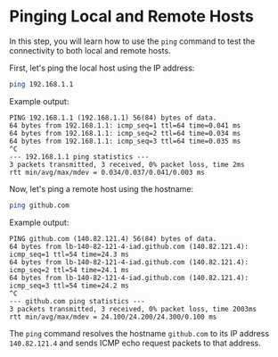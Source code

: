 # Pinging Local and Remote Hosts

In this step, you will learn how to use the `ping` command to test the connectivity to both local and remote hosts.

First, let's ping the local host using the IP address:

```bash
ping 192.168.1.1
```

Example output:

```
PING 192.168.1.1 (192.168.1.1) 56(84) bytes of data.
64 bytes from 192.168.1.1: icmp_seq=1 ttl=64 time=0.041 ms
64 bytes from 192.168.1.1: icmp_seq=2 ttl=64 time=0.034 ms
64 bytes from 192.168.1.1: icmp_seq=3 ttl=64 time=0.035 ms
^C
--- 192.168.1.1 ping statistics ---
3 packets transmitted, 3 received, 0% packet loss, time 2ms
rtt min/avg/max/mdev = 0.034/0.037/0.041/0.003 ms
```

Now, let's ping a remote host using the hostname:

```bash
ping github.com
```

Example output:

```
PING github.com (140.82.121.4) 56(84) bytes of data.
64 bytes from lb-140-82-121-4-iad.github.com (140.82.121.4): icmp_seq=1 ttl=54 time=24.3 ms
64 bytes from lb-140-82-121-4-iad.github.com (140.82.121.4): icmp_seq=2 ttl=54 time=24.1 ms
64 bytes from lb-140-82-121-4-iad.github.com (140.82.121.4): icmp_seq=3 ttl=54 time=24.2 ms
^C
--- github.com ping statistics ---
3 packets transmitted, 3 received, 0% packet loss, time 2003ms
rtt min/avg/max/mdev = 24.100/24.200/24.300/0.100 ms
```

The `ping` command resolves the hostname `github.com` to its IP address `140.82.121.4` and sends ICMP echo request packets to that address.
